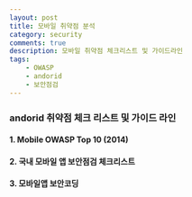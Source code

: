 ```yaml
---
layout: post
title: 모바일 취약점 분석
category: security
comments: true
description: 모바일 취약점 체크리스트 및 가이드라인
tags:
    - OWASP 
    - andorid
    - 보안점검
---
```




### andorid 취약점 체크 리스트 및 가이드 라인 

#### 1. Mobile OWASP Top 10 (2014)

#### 2. 국내 모바일 앱 보안점검 체크리스트

#### 3. 모바일앱 보안코딩




